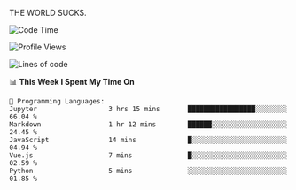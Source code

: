THE WORLD SUCKS.

<!--START_SECTION:waka-->
![Code Time](http://img.shields.io/badge/Code%20Time-1%2C046%20hrs%2013%20mins-blue)

![Profile Views](http://img.shields.io/badge/Profile%20Views-0-blue)

![Lines of code](https://img.shields.io/badge/From%20Hello%20World%20I%27ve%20Written-1.4%20million%20lines%20of%20code-blue)

📊 **This Week I Spent My Time On** 

```text
💬 Programming Languages: 
Jupyter                  3 hrs 15 mins       █████████████████░░░░░░░░   66.04 % 
Markdown                 1 hr 12 mins        ██████░░░░░░░░░░░░░░░░░░░   24.45 % 
JavaScript               14 mins             █░░░░░░░░░░░░░░░░░░░░░░░░   04.94 % 
Vue.js                   7 mins              █░░░░░░░░░░░░░░░░░░░░░░░░   02.59 % 
Python                   5 mins              ░░░░░░░░░░░░░░░░░░░░░░░░░   01.85 % 
```


<!--END_SECTION:waka-->

